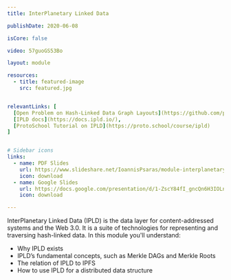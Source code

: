 ```yaml
---
title: InterPlanetary Linked Data

publishDate: 2020-06-08

isCore: false

video: 57guoGS53Bo

layout: module

resources:
  - title: featured-image
    src: featured.jpg


relevantLinks: [
  [Open Problem on Hash-Linked Data Graph Layouts](https://github.com/protocol/ResNetLab/blob/master/OPEN_PROBLEMS/HASH_LINKED_DATA_GRAPH_LAYOUTS.md)
  [IPLD docs](https://docs.ipld.io/),
  [ProtoSchool Tutorial on IPLD](https://proto.school/course/ipld)
]


# Sidebar icons
links:
  - name: PDF Slides
    url: https://www.slideshare.net/IoannisPsaras/module-interplanetary-linked-data-ipld
    icon: download
  - name: Google Slides
    url: https://docs.google.com/presentation/d/1-ZscY84fI_gncQn6H3IOLnL8Icr06a9aun8dgvKUGtM/edit?usp=sharing
    icon: download

---
```


InterPlanetary Linked Data (IPLD) is the data layer for content-addressed systems and the Web 3.0. It is a suite of technologies for representing and traversing hash-linked data. In this module you'll understand:

  - Why IPLD exists
  - IPLD’s fundamental concepts, such as Merkle DAGs and Merkle Roots
  - The relation of IPLD to IPFS
  - How to use IPLD for a distributed data structure

<!--more-->
